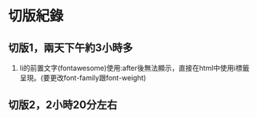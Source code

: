 # 切版紀錄
## 切版1，兩天下午約3小時多
1. li的前置文字(fontawesome)使用:after後無法顯示，直接在html中使用i標籤呈現。(要更改font-family跟font-weight)
## 切版2，2小時20分左右

